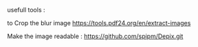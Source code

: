 usefull tools :  

to Crop the blur image
https://tools.pdf24.org/en/extract-images

Make the image readable : 
https://github.com/spipm/Depix.git
